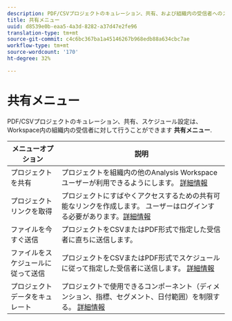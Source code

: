 ```yaml
---
description: PDF/CSVプロジェクトのキュレーション、共有、および組織内の受信者へのスケジュールを設定できます。
title: 共有メニュー
uuid: d8539e0b-eaa5-4a3d-8282-a37d47e2fe96
translation-type: tm+mt
source-git-commit: c4c6bc367ba1a45146267b968edb88a634cbc7ae
workflow-type: tm+mt
source-wordcount: '170'
ht-degree: 32%

---
```



# 共有メニュー

PDF/CSVプロジェクトのキュレーション、共有、スケジュール設定は、Workspace内の組織内の受信者に対して行うことができます **共有メニュー**.

| メニューオプション | 説明 |
|---|---|
| プロジェクトを共有 | プロジェクトを組織内の他のAnalysis Workspaceユーザーが利用できるようにします。 [詳細情報](https://docs.adobe.com/content/help/ja-JP/analytics/analyze/analysis-workspace/curate-share/share-projects.html) |
| プロジェクトリンクを取得 | プロジェクトにすばやくアクセスするための共有可能なリンクを作成します。 ユーザーはログインする必要があります。[詳細情報](https://docs.adobe.com/content/help/en/analytics/analyze/analysis-workspace/curate-share/shareable-links.html) |
| ファイルを今すぐ送信 | プロジェクトをCSVまたはPDF形式で指定した受信者に直ちに送信します。 |
| ファイルをスケジュールに従って送信 | プロジェクトをCSVまたはPDF形式でスケジュールに従って指定した受信者に送信します。 [詳細情報](https://docs.adobe.com/content/help/en/analytics/analyze/analysis-workspace/curate-share/t-schedule-report.html) |
| プロジェクトデータをキュレート | プロジェクトで使用できるコンポーネント（ディメンション、指標、セグメント、日付範囲）を制限する。 [詳細情報](https://docs.adobe.com/content/help/en/analytics/analyze/analysis-workspace/curate-share/curate.html) |
